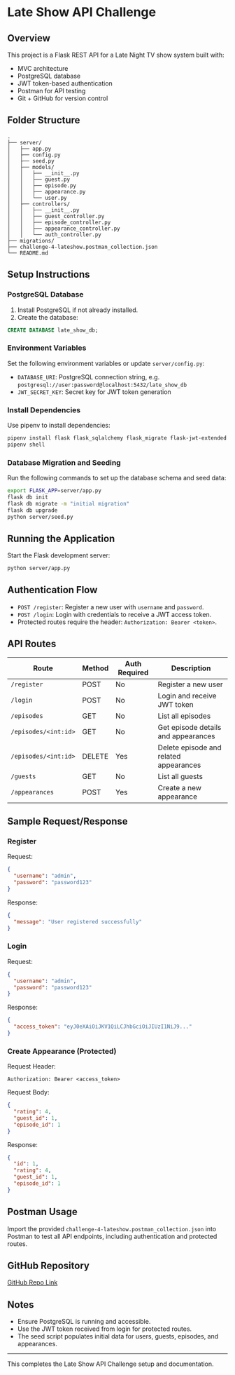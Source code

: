 # Late Show API Challenge

## Overview
This project is a Flask REST API for a Late Night TV show system built with:
- MVC architecture
- PostgreSQL database
- JWT token-based authentication
- Postman for API testing
- Git + GitHub for version control

## Folder Structure
```
.
├── server/
│   ├── app.py
│   ├── config.py
│   ├── seed.py
│   ├── models/
│   │   ├── __init__.py
│   │   ├── guest.py
│   │   ├── episode.py
│   │   ├── appearance.py
│   │   └── user.py
│   ├── controllers/
│   │   ├── __init__.py
│   │   ├── guest_controller.py
│   │   ├── episode_controller.py
│   │   ├── appearance_controller.py
│   │   └── auth_controller.py
├── migrations/
├── challenge-4-lateshow.postman_collection.json
└── README.md
```

## Setup Instructions

### PostgreSQL Database
1. Install PostgreSQL if not already installed.
2. Create the database:
```sql
CREATE DATABASE late_show_db;
```

### Environment Variables
Set the following environment variables or update `server/config.py`:
- `DATABASE_URI`: PostgreSQL connection string, e.g. `postgresql://user:password@localhost:5432/late_show_db`
- `JWT_SECRET_KEY`: Secret key for JWT token generation

### Install Dependencies
Use pipenv to install dependencies:
```bash
pipenv install flask flask_sqlalchemy flask_migrate flask-jwt-extended psycopg2-binary
pipenv shell
```

### Database Migration and Seeding
Run the following commands to set up the database schema and seed data:
```bash
export FLASK_APP=server/app.py
flask db init
flask db migrate -m "initial migration"
flask db upgrade
python server/seed.py
```

## Running the Application
Start the Flask development server:
```bash
python server/app.py
```

## Authentication Flow
- `POST /register`: Register a new user with `username` and `password`.
- `POST /login`: Login with credentials to receive a JWT access token.
- Protected routes require the header: `Authorization: Bearer <token>`.

## API Routes

| Route                  | Method | Auth Required | Description                          |
|------------------------|--------|---------------|------------------------------------|
| `/register`            | POST   | No            | Register a new user                 |
| `/login`               | POST   | No            | Login and receive JWT token         |
| `/episodes`            | GET    | No            | List all episodes                  |
| `/episodes/<int:id>`   | GET    | No            | Get episode details and appearances |
| `/episodes/<int:id>`   | DELETE | Yes           | Delete episode and related appearances |
| `/guests`              | GET    | No            | List all guests                    |
| `/appearances`         | POST   | Yes           | Create a new appearance            |

## Sample Request/Response

### Register
Request:
```json
{
  "username": "admin",
  "password": "password123"
}
```
Response:
```json
{
  "message": "User registered successfully"
}
```

### Login
Request:
```json
{
  "username": "admin",
  "password": "password123"
}
```
Response:
```json
{
  "access_token": "eyJ0eXAiOiJKV1QiLCJhbGciOiJIUzI1NiJ9..."
}
```

### Create Appearance (Protected)
Request Header:
```
Authorization: Bearer <access_token>
```
Request Body:
```json
{
  "rating": 4,
  "guest_id": 1,
  "episode_id": 1
}
```
Response:
```json
{
  "id": 1,
  "rating": 4,
  "guest_id": 1,
  "episode_id": 1
}
```

## Postman Usage
Import the provided `challenge-4-lateshow.postman_collection.json` into Postman to test all API endpoints, including authentication and protected routes.

## GitHub Repository
[GitHub Repo Link](https://github.com/<username>/late-show-api-challenge)

## Notes
- Ensure PostgreSQL is running and accessible.
- Use the JWT token received from login for protected routes.
- The seed script populates initial data for users, guests, episodes, and appearances.

---

This completes the Late Show API Challenge setup and documentation.
